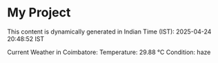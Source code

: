 # My Project

This content is dynamically generated in Indian Time (IST): 2025-04-24 20:48:52 IST


Current Weather in Coimbatore:
Temperature: 29.88 °C
Condition: haze
